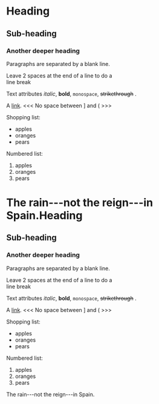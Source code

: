 Heading
 =======
 
 Sub-heading
 -----------
  
 ### Another deeper heading
  
 Paragraphs are separated
 by a blank line.
 
 Leave 2 spaces at the end of a line to do a  
 line break
 
 Text attributes *italic*, **bold**, 
 `monospace`, ~~strikethrough~~ .
 
 A [link](http://example.com).
 <<<   No space between ] and (  >>>

 Shopping list:
 
   * apples
   * oranges
   * pears
 
 Numbered list:
 
   1. apples
   2. oranges
   3. pears
 
 The rain---not the reign---in
 Spain.Heading
 =======
 
 Sub-heading
 -----------
  
 ### Another deeper heading
  
 Paragraphs are separated
 by a blank line.
 
 Leave 2 spaces at the end of a line to do a  
 line break
 
 Text attributes *italic*, **bold**, 
 `monospace`, ~~strikethrough~~ .
 
 A [link](http://example.com).
 <<<   No space between ] and (  >>>

 Shopping list:
 
   * apples
   * oranges
   * pears
 
 Numbered list:
 
   1. apples
   2. oranges
   3. pears
 
 The rain---not the reign---in
 Spain.
